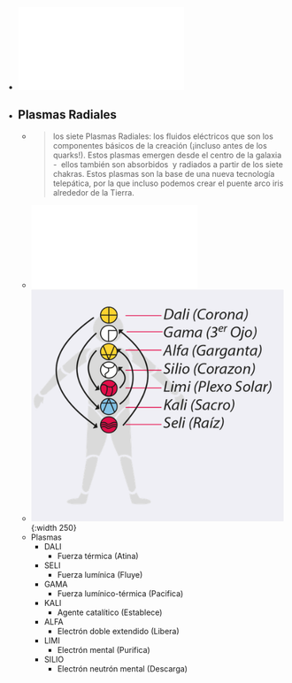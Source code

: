 - ![NS1.35-sincro-bolsillo-K69.pdf](../assets/NS1.35-sincro-bolsillo-K69_1659024448107_0.pdf)
- ## Plasmas Radiales
	- > los siete Plasmas Radiales: los fluidos eléctricos que son los componentes básicos de la creación (¡incluso antes de los quarks!). Estos plasmas emergen desde el centro de la galaxia -  ellos también son absorbidos  y radiados a partir de los siete chakras. Estos plasmas son la base de una nueva tecnología telepática, por la que incluso podemos crear el puente arco iris alrededor de la Tierra.
	- ![Plasmas Radiales-ok.pdf](../assets/Plasmas_Radiales-ok_1659069805109_0.pdf)
	- ![Screen Shot 2022-07-29 at 01.46.26.png](../assets/Screen_Shot_2022-07-29_at_01.46.26_1659069994787_0.png){:width 250}
	- Plasmas
		- DALI
			- Fuerza térmica (Atina)
		- SELI
			- Fuerza lumínica (Fluye)
		- GAMA
			- Fuerza lumínico-térmica (Pacifica)
		- KALI
			- Agente catalítico (Establece)
		- ALFA
			- Electrón doble extendido (Libera)
		- LIMI
			- Electrón mental (Purifica)
		- SILIO
			- Electrón neutrón mental (Descarga)